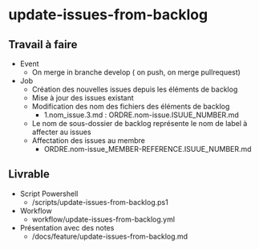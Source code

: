 # update-issues-from-backlog

## Travail à faire

- Event
  - On merge in branche develop ( on push, on merge pullrequest)
- Job
  - Création des nouvelles issues depuis les éléments de backlog
  - Mise à jour des issues existant
  - Modification des nom des fichiers des éléments de backlog 
    - 1.nom_issue.3.md : ORDRE.nom-issue.ISUUE_NUMBER.md
  - Le nom de sous-dossier de backlog représente le nom de label à affecter au issues
  - Affectation des issues au membre 
    -  ORDRE.nom-issue_MEMBER-REFERENCE.ISUUE_NUMBER.md

## Livrable

- Script Powershell
  - /scripts/update-issues-from-backlog.ps1
- Workflow
  - workflow/update-issues-from-backlog.yml
- Présentation avec des notes 
  - /docs/feature/update-issues-from-backlog.md
